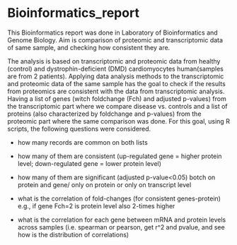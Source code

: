 # Bioinformatics_report

This Bioinformatics report was done in Laboratory of Bioinformatics and Genome Biology. Aim is comparison of proteomic and transcriptomic data of same sample, and checking how consistent they are.



The analysis is based on transcriptomic and proteomic data from healthy (control) and dystrophin-deficient (DMD) cardiomyocytes human(samples are from 2 patients). Applying data analysis methods to the transcriptomic and proteomic data of the same sample has the goal to check if the results from proteomics are consistent with the data from transcriptomic analysis. Having a list of genes (witch foldchange (Fch) and adjusted p-values) from the transcriptomic part where we compare disease vs. controls and a list of proteins (also characterized by foldchange and p-values) from the proteomic part where the same comparison was done. For this goal, using R scripts, the following questions were considered.

- how many records are common on both lists

- how many of them are consistent (up-regulated gene = higher protein level; down-regulated gene = lower protein level)

- how many of them are significant (adjusted p-value<0.05) botch on protein and gene/ only on protein or only on transcript level

- what is the correlation of fold-changes (for consistent genes-protein) e.g., if gene Fch=2 is protein level also 2-times higher

- what is the correlation for each gene between mRNA and protein levels across samples (i.e. spearman or pearson, get r^2 and pvalue, and see how is the distribution of correlations)


